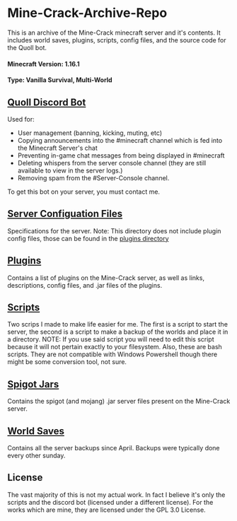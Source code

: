 # Mine-Crack-Archive-Repo
This is an archive of the Mine-Crack minecraft server and it's contents. It includes world saves, plugins, scripts, config files, and the source code for the Quoll bot.

#### Minecraft Version: 1.16.1
#### Type: Vanilla Survival, Multi-World

## [Quoll Discord Bot](https://github.com/Patrickk17/Quoll)
Used for:
- User management (banning, kicking, muting, etc)
- Copying announcements into the #minecraft channel which is fed into the Minecraft Server's chat
- Preventing in-game chat messages from being displayed in #minecraft
- Deleting whispers from the server console channel (they are still available to view in the server logs.)
- Removing spam from the #Server-Console channel.

To get this bot on your server, you must contact me.

## [Server Configuation Files](https://github.com/Patrickk17/Mine-Crack-Archive-Repo/tree/main/config-files)
Specifications for the server. Note: This directory does not include plugin config files, those can be found in the [plugins directory](https://github.com/Patrickk17/Mine-Crack-Archive-Repo/tree/main/plugins)

## [Plugins](https://github.com/Patrickk17/Mine-Crack-Archive-Repo/tree/main/plugins)
Contains a list of plugins on the Mine-Crack server, as well as links, descriptions, config files, and .jar files of the plugins.

## [Scripts](https://github.com/Patrickk17/Mine-Crack-Archive-Repo/tree/main/scripts)
Two scrips I made to make life easier for me. The first is a script to start the server, the second is a script to make a backup of the worlds and place it in a directory. NOTE: If you use said script you will need to edit this script because it will not pertain exactly to your filesystem. Also, these are bash scripts. They are not compatible with Windows Powershell though there might be some conversion tool, not sure.

## [Spigot Jars](https://github.com/Patrickk17/Mine-Crack-Archive-Repo/tree/main/spigot-jars)
Contains the spigot (and mojang) .jar server files present on the Mine-Crack server.

## [World Saves](https://github.com/Patrickk17/Mine-Crack-Archive-Repo/tree/main/world-saves)
Contains all the server backups since April. Backups were typically done every other sunday. 

## License

The vast majority of this is not my actual work. In fact I believe it's only the scripts and the discord bot (licensed under a different license). For the works which are mine, they are licensed under the GPL 3.0 License.
